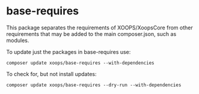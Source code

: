 base-requires
=============

This package separates the requirements of XOOPS/XoopsCore from other requirements that may be added to the main composer.json, such as modules.

To update just the packages in base-requires use:

    composer update xoops/base-requires --with-dependencies

To check for, but not install updates:

    composer update xoops/base-requires --dry-run --with-dependencies
